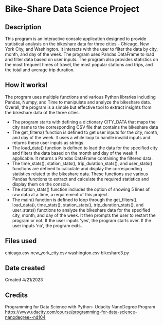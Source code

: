 # Bike-Share Data Science Project

## Description
This program is an interactive console application designed to provide statistical analysis on the bikeshare data for three cities - Chicago, New York City, and Washington. It interacts with the user to filter the data by city, month, and day of the week. The program uses Pandas DataFrame to load and filter data based on user inputs. The program also provides statistics on the most frequent times of travel, the most popular stations and trips, and the total and average trip duration.

## How it works!
The program uses multiple functions and various Python libraries including Pandas, Numpy, and Time to manipulate and analyze the bikeshare data. Overall, the program is a simple but effective tool to extract insights from the bikeshare data of the three cities.
- The program starts with defining a dictionary CITY_DATA that maps the city name to the corresponding CSV file that contains the bikeshare data
- The get_filters() function is defined to get user inputs for the city, month, and day of the week. It uses a while loop to handle invalid inputs and returns these user inputs as strings.
- The load_data() function is defined to load the data for the specified city and filters the data based on the month and day of the week if applicable. It returns a Pandas DataFrame containing the filtered data.
- The time_stats(), station_stats(), trip_duration_stats(), and user_stats() functions are defined to calculate and display the corresponding statistics related to the bikeshare data. These functions use various Pandas functions to extract and calculate the required statistics and display them on the console.
- The station_stats() function includes the option of showing 5 lines of raw data at a time, a requirement of this project.
- The main() function is defined to loop through the get_filters(), load_data(), time_stats(), station_stats(), trip_duration_stats(), and user_stats() functions to analyze the bikeshare data for the specified city, month, and day of the week. It then prompts the user to restart the program or not. If the user inputs 'yes', the program starts over. If the user inputs 'no', the program exits.

## Files used
chicago.csv
new_york_city.csv
washington.csv
bikeshare3.py


## Date created
Created 4/21/2023

## Credits
Programming for Data Science with Python- Udacity NanoDegree Program
https://www.udacity.com/course/programming-for-data-science-nanodegree--nd104